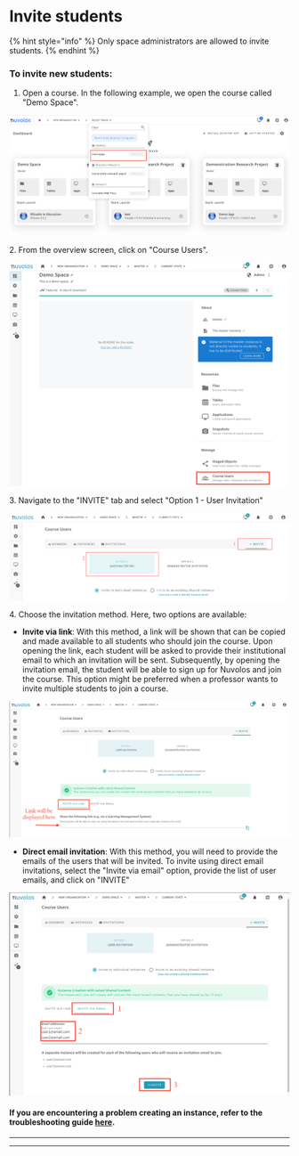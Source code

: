 # Invite students

{% hint style="info" %}
Only space administrators are allowed to invite students.
{% endhint %}

### To invite new students:

1. Open a course. In the following example, we open the course called "Demo Space".

![](<../../.gitbook/assets/Screenshot 2022-01-20 at 15.48.51.png>)

&#x20;   2\. From the overview screen, click on "Course Users".

![](../../.gitbook/assets/screen-shot-2020-11-17-at-10.40.13-am.png)

&#x20;   3\. Navigate to the "INVITE" tab and select "Option 1 - User Invitation"

![](../../.gitbook/assets/screen-shot-2020-11-16-at-4.05.38-pm.png)

&#x20;  4\. Choose the invitation method. Here, two options are available:

* **Invite via link**: With this method, a link will be shown that can be copied and made available to all students who should join the course. Upon opening the link, each student will be asked to provide their institutional email to which an invitation will be sent. Subsequently, by opening the invitation email, the student will be able to sign up for Nuvolos and join the course. This option might be preferred when a professor wants to invite multiple students to join a course.

![](<../../.gitbook/assets/screen-shot-2020-11-16-at-4.11.45-pm (2).png>)

* **Direct email invitation**: With this method, you will need to provide the emails of the users that will be invited. To invite using direct email invitations, select the "Invite via email" option, provide the list of user emails, and click on "INVITE"

![](<../../.gitbook/assets/screen-shot-2020-11-16-at-4.18.25-pm (1).png>)



#### If you are encountering a problem creating an instance, refer to the troubleshooting guide [here](../../troubleshooting/authorization-issues/cannot-create-an-instance.md).

****

****
